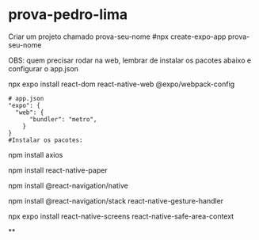 # prova-pedro-lima

Criar um projeto chamado prova-seu-nome
#npx create-expo-app prova-seu-nome


OBS: quem precisar rodar na web, lembrar de instalar os pacotes abaixo e configurar o app.json



npx expo install react-dom react-native-web @expo/webpack-config

    # app.json
    "expo": {
      "web": {
          "bundler": "metro",
        }
    }
    #Instalar os pacotes:
npm install axios


 npm install react-native-paper
 
 
 npm install @react-navigation/native
 
 
 npm install @react-navigation/stack react-native-gesture-handler
 
 
 npx expo install react-native-screens react-native-safe-area-context
 
 

**
